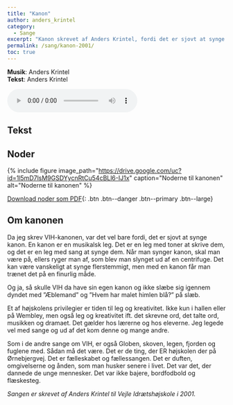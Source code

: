 ```yaml
---
title: "Kanon"
author: anders_krintel
category:
  - Sange
excerpt: "Kanon skrevet af Anders Krintel, fordi det er sjovt at synge kanon - og en højskole skal have sin egen."
permalink: /sang/kanon-2001/
toc: true
---
```


**Musik**: Anders Krintel  
**Tekst**: Anders Krintel

<audio controls>
  <source src="https://drive.google.com/uc?id=1zq3B-w9k04c5k2R3j_o63lrgeq3f5eWm" type="audio/mpeg">
  Your browser does not support the audio element.
</audio>

## Tekst

## Noder

{% include figure image_path="https://drive.google.com/uc?id=1l5mD7lsM9GSDYycnRtCu54cBLl6-IJ1x" caption="Noderne til kanonen" alt="Noderne til kanonen" %}

[<i class='far fa-file-pdf'></i> Download noder som PDF](https://drive.google.com/uc?id=1RxPTvV92XU-dbK-LhEnzTOuzvzw3VLGM){: .btn .btn--danger .btn--primary .btn--large}

## Om kanonen

Da jeg skrev VIH-kanonen, var det vel bare fordi, det er sjovt at synge kanon. En kanon er en musikalsk leg. Det er en leg med toner at skrive dem, og det er en leg med sang at synge dem. Når man synger kanon, skal man være på, ellers ryger man af, som blev man slynget ud af en centrifuge. Det kan være vanskeligt at synge flerstemmigt, men med en kanon får man trænet det på en finurlig måde.

Og ja, så skulle VIH da have sin egen kanon og ikke slæbe sig igennem dyndet med ”Æblemand” og ”Hvem har malet himlen blå?” på slæb.

Et af højskolens privilegier er tiden til leg og kreativitet. Ikke kun i hallen eller på Wembley, men også leg og kreativitet ift. det skrevne ord, det talte ord, musikken og dramaet. Det gælder hos lærerne og hos eleverne. Jeg legede vel med sange og ud af det kom denne og mange andre.

Som i de andre sange om VIH, er også Globen, skoven, legen, fjorden og fuglene med. Sådan må det være. Det er de ting, der ER højskolen der på Ørnebjergvej. Det er fælleskabet og fællessangen. Det er duften, omgivelserne og ånden, som man husker senere i livet. Det var det, der dannede de unge mennesker. Det var ikke bajere, bordfodbold og flæskesteg.

_Sangen er skrevet af Anders Krintel til Vejle Idrætshøjskole i 2001._
